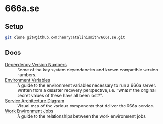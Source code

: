 # 666a.se

## Setup

```bash
git clone git@github.com:henrycatalinismith/666a.se.git
```

## Docs

<dl>

  <dt>
    <a href="https://github.com/henrycatalinismith/666a.se/blob/main/docs/dependency-version-numbers.md">
      Dependency Version Numbers
    </a>
  </dt>
  <dd>
    Some of the key system dependencies and known compatible version numbers.
  </dd>
  
  <dt>
    <a href="https://github.com/henrycatalinismith/666a.se/blob/main/docs/environment-variables.md">
      Environment Variables
    </a>
  </dt>
  <dd>
    A guide to the environment variables necessary to run a 666a server. Written from a disaster recovery perspective, i.e. “what if the original secret values of these have all been lost?".
  </dd>

  <dt>
    <a href="https://github.com/henrycatalinismith/666a.se/blob/main/docs/service-architecture-diagram.md">
      Service Architecture Diagram
    </a>
  </dt>
  <dd>
    Visual map of the various components that deliver the 666a service.
  </dd>

  <dt>
    <a href="https://github.com/henrycatalinismith/666a.se/blob/main/docs/work-environment-jobs.md">
      Work Environment Jobs
    </a>
  </dt>
  <dd>
    A guide to the relationships between the work environment jobs.
  </dd>

</dl>

